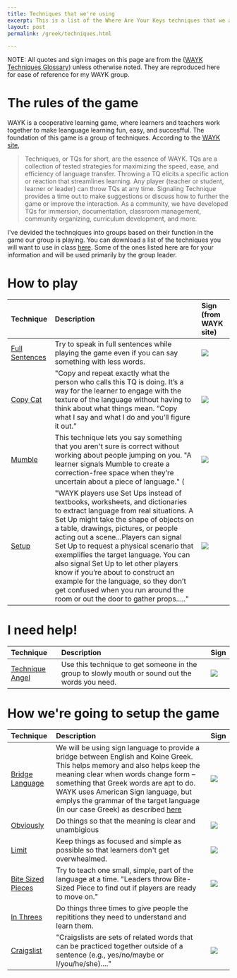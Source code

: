 ```yaml
---
title: Techniques that we're using
excerpt: This is a list of the Where Are Your Keys techniques that we are using in our class
layout: post
permalink: /greek/techniques.html

---
```


NOTE: All quotes and sign images on this page are from the ([WAYK Techniques Glossary](https://whereareyourkeys.org/technique-glossary/)) unless otherwise noted. They are reproduced here for ease of reference for my WAYK group.



# The rules of the game

WAYK is a cooperative learning game, where learners and teachers work together to make leanguage learning fun, easy, and succesfful. The foundation of this game is a group of techniques. According to the [WAYK site](http://whereareyourkeys.org/technique-glossary/#technique), 

> Techniques, or TQs for short, are the essence of WAYK. TQs are a collection of tested strategies for maximizing the speed, ease, and efficiency of language transfer. Throwing a TQ elicits a specific action or reaction that streamlines learning. Any player (teacher or student, learner or leader) can throw TQs at any time. Signaling Technique provides a time out to make suggestions or discuss how to further the game or improve the interaction. As a community, we have developed TQs for immersion, documentation, classroom management, community organizing, curriculum development, and more.

I've devided the technqiques into groups based on their function in the game our group is playing. You can download a list of the techniques you will want to use in class [here](/assets/techniques-handout.pdf). Some of the ones listed here are for your information and will be used primarily by the group leader.


# How to play

| Technique | Description | Sign (from WAYK site) |
|:--|:--|:--|
[Full Sentences](https://whereareyourkeys.org/tq-full-sentences/) | Try to speak in full sentences while playing the game even if you can say something with less words. | ![](https://whereareyourkeys.org/wp-content/uploads/2014/11/full-sentences.gif) |
|[Copy Cat](https://whereareyourkeys.org/7-copy-cat-the-top-20-wayk-techniques/)| "Copy and repeat exactly what the person who calls this TQ is doing. It’s a way for the learner to engage with the texture of the language without having to think about what things mean. “Copy what I say and what I do and you’ll figure it out.”   | ![](https://whereareyourkeys.org/wp-content/uploads/2014/11/full-sentences.gif) | 
| [Mumble](http://whereareyourkeys.org/technique-glossary/#mumble) | This technique lets you say something that you aren't sure is correct without working about people jumping on you. "A learner signals Mumble to create a correction-free space when they’re uncertain about a piece of language." ( | ![](https://whereareyourkeys.org/wp-content/uploads/2014/09/mumble.gif)|
| [Setup](http://whereareyourkeys.org/technique-glossary/#setup) | "WAYK players use Set Ups instead of textbooks, worksheets, and dictionaries to extract language from real situations. A Set Up might take the shape of objects on a table, drawings, pictures, or people acting out a scene...Players can signal Set Up to request a physical scenario that exemplifies the target language. You can also signal Set Up to let other players know if you’re about to construct an example for the language, so they don’t get confused when you run around the room or out the door to gather props....." | ![](https://whereareyourkeys.org/wp-content/uploads/2014/09/set-up.gif)|


# I need help!

| Technique | Description | Sign | 
|:--|:--|:--|
[Technique Angel](https://whereareyourkeys.org/technique-angel/)| Use this technique to get someone in the group to slowly mouth or sound out the words you need.| ![](https://whereareyourkeys.org/wp-content/uploads/2017/10/Talia-Angeling-e1530780554114-225x300.jpg)  |



# How we're going to setup the game

| Technique | Description | Sign | 
|:--|:--|:--|
| [Bridge Language](http://whereareyourkeys.org/technique-glossary/#bridgelanguage) | We will be using sign language to provide a bridge between English and Koine Greek. This helps memory and also helps keep the meaning clear when words change form &ndash; something that Greek words are apt to do. WAYK uses American Sign language, but emplys the grammar of the target language (in our case Greek) as described [here](http://whereareyourkeys.org/technique-glossary/#signlanguage) | ![](https://whereareyourkeys.org/wp-content/uploads/2014/12/bridge-language.gif) | 
| [Obviously](http://whereareyourkeys.org/technique-glossary/#obviously) | Do things so that the meaning is clear and unambigious | ![](https://whereareyourkeys.org/wp-content/uploads/2014/09/obviously.gif) |
| [Limit](http://whereareyourkeys.org/technique-glossary/#limit) | Keep things as focused and simple as possible so that learners don't get overwhealmed. | ![](https://whereareyourkeys.org/wp-content/uploads/2014/09/limit.gif) |
| [Bite Sized Pieces](http://whereareyourkeys.org/technique-glossary/#bitesizedpiece) | Try to teach one small, simple, part of the language at a time. "Leaders throw Bite-Sized Piece to find out if players are ready to move on." | ![](https://whereareyourkeys.org/wp-content/uploads/2014/09/bite-sized-piece.gif) | 
[In Threes](http://whereareyourkeys.org/technique-glossary/#inthrees) | Do things three times to give people the repititions they need to understand and learn them. | |
| [Craigslist](http://whereareyourkeys.org/technique-glossary/#craigslist) | "Craigslists are sets of related words that can be practiced together outside of a sentence (e.g., yes/no/maybe or I/you/he/she)...." | ![](https://whereareyourkeys.org/wp-content/uploads/2014/09/craigs-list.gif) |
